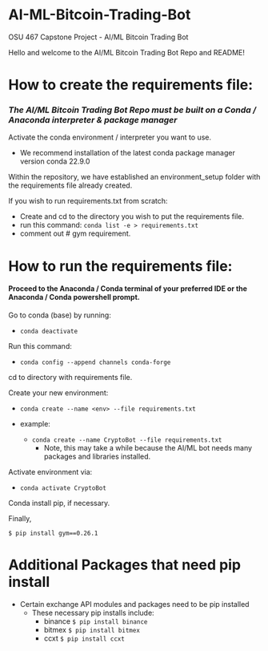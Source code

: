 # AI-ML-Bitcoin-Trading-Bot
OSU 467 Capstone Project - AI/ML Bitcoin Trading Bot  

Hello and welcome to the AI/ML Bitcoin Trading Bot Repo and README!

# How to create the requirements file:

### *The AI/ML Bitcoin Trading Bot Repo must be built on a Conda / Anaconda interpreter & package manager*

Activate the conda environment / interpreter you want to use.
- We recommend installation of the latest conda package manager version conda 22.9.0

Within the repository, we have established an environment_setup folder with the 
requirements file already created. 

If you wish to run requirements.txt from scratch:
- Create and cd to the directory you wish to put the requirements file.
- run this command: ```conda list -e > requirements.txt```
- comment out # gym requirement.

# How to run the requirements file:

#### Proceed to the Anaconda / Conda terminal of your preferred IDE or the Anaconda / Conda powershell prompt.

Go to conda (base) by running: 
- ```conda deactivate```

Run this command: 
- ```conda config --append channels conda-forge```

cd to directory with requirements file.

Create your new environment: 
- ```conda create --name <env> --file requirements.txt```

- example: 
  - ```conda create --name CryptoBot --file requirements.txt```
      - Note, this may take a while because the AI/ML bot needs many packages and libraries installed.

Activate environment via:
- ```conda activate CryptoBot```

Conda install pip, if necessary.

Finally, 

```
$ pip install gym==0.26.1
```

# Additional Packages that need pip install 

- Certain exchange API modules and packages need to be pip installed 
  - These necessary pip installs include: 
    - binance ```$ pip install binance ```
    - bitmex ```$ pip install bitmex ```
    - ccxt ```$ pip install ccxt ```